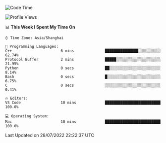<!--START_SECTION:waka-->
![Code Time](http://img.shields.io/badge/Code%20Time-0%20secs-blue)

![Profile Views](http://img.shields.io/badge/Profile%20Views-0-blue)

📊 **This Week I Spent My Time On** 

```text
⌚︎ Time Zone: Asia/Shanghai

💬 Programming Languages: 
C++                      6 mins              ███████████████░░░░░░░░░░   62.74% 
Protocol Buffer          2 mins              █████░░░░░░░░░░░░░░░░░░░░   21.95% 
Python                   0 secs              ██░░░░░░░░░░░░░░░░░░░░░░░   8.14% 
Bash                     0 secs              █░░░░░░░░░░░░░░░░░░░░░░░░   6.75% 
C                        0 secs              ░░░░░░░░░░░░░░░░░░░░░░░░░   0.41%

🔥 Editors: 
VS Code                  10 mins             █████████████████████████   100.0%

💻 Operating System: 
Mac                      10 mins             █████████████████████████   100.0%

```


 Last Updated on 28/07/2022 22:22:37 UTC
<!--END_SECTION:waka-->